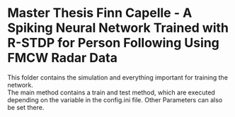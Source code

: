 # Master Thesis Finn Capelle - A Spiking Neural Network Trained with R-STDP for Person Following Using FMCW Radar Data

This folder contains the simulation and everything important for training the network.<br>
The main method contains a train and test method, which are executed depending on the 
variable in the config.ini file. Other Parameters can also be set there.
